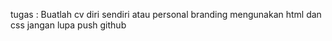 tugas : Buatlah cv diri sendiri atau personal branding mengunakan html dan css jangan lupa push github
